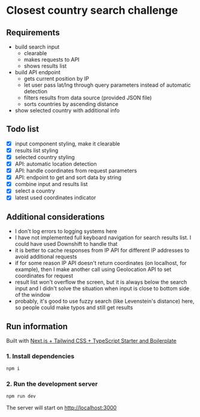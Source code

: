 # Closest country search challenge

## Requirements

- build search input
  - clearable
  - makes requests to API
  - shows results list
- build API endpoint
  - gets current position by IP
  - let user pass lat/lng through query parameters instead of automatic detection
  - filters results from data source (provided JSON file)
  - sorts countries by ascending distance
- show selected country with additional info

## Todo list

- [x] input component styling, make it clearable
- [x] results list styling
- [x] selected country styling
- [x] API: automatic location detection
- [x] API: handle coordinates from request parameters
- [x] API: endpoint to get and sort data by string
- [x] combine input and results list
- [x] select a country
- [x] latest used coordinates indicator

## Additional considerations

- I don't log errors to logging systems here
- I have not implemented full keyboard navigation for search results list. I could have used Downshift to handle that
- it is better to cache responses from IP API for different IP addresses to avoid additional requests
- if for some reason IP API doesn't return coordinates (on localhost, for example), then I make another call using Geolocation API to set coordinates for request
- result list won't overflow the screen, but it is always below the search input and I didn't solve the situation when input is close to bottom side of the window
- probably, it's good to use fuzzy search (like Levenstein's distance) here, so people could make typos and still get results

## Run information

Built with [Next.js + Tailwind CSS + TypeScript Starter and Boilerplate](https://github.com/theodorusclarence/ts-nextjs-tailwind-starter)

### 1. Install dependencies

```bash
npm i
```

### 2. Run the development server

```bash
npm run dev
```

The server will start on [http://localhost:3000](http://localhost:3000)
